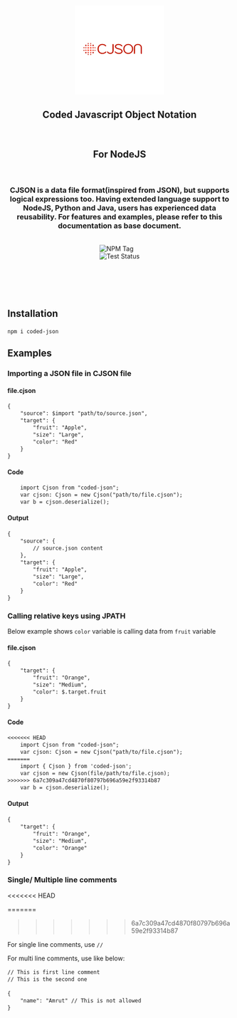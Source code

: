 <div align="center">
    <img src="https://github.com/SubhenduShekhar/cjson/blob/main/docs/logo.png?raw=true" width="200" alt="CJSON Logo"/>
    <h2>Coded Javascript Object Notation</h2><br/>
    <h2>For NodeJS</h2><br/>
    <h3>
        CJSON is a data file format(inspired from JSON), but supports logical expressions too. Having extended language support to NodeJS, Python and Java, users has experienced data reusability. For features and examples, please refer to this documentation as base document.
    </h3>
    <br/>
    <div>
        <img src="https://img.shields.io/badge/NODEJS-orange" alt="NPM Tag">&emsp;
    </div>
    <div>
        <img src="https://github.com/SubhenduShekhar/cjson/actions/workflows/npm-tests.yml/badge.svg" alt="Test Status"/>
    </div>
</div>

<br/><br/>

<br/>

## Installation

`npm i coded-json`

## Examples

### Importing a JSON file in CJSON file

#### file.cjson

```
{
    "source": $import "path/to/source.json",
    "target": {
        "fruit": "Apple",
        "size": "Large",
        "color": "Red"
    }
}
```

#### Code

```
    import Cjson from "coded-json";
    var cjson: Cjson = new Cjson("path/to/file.cjson");
    var b = cjson.deserialize();
```

#### Output

```
{
    "source": {
        // source.json content
    },
    "target": {
        "fruit": "Apple",
        "size": "Large",
        "color": "Red"
    }
}
```

### Calling relative keys using JPATH

Below example shows `color` variable is calling data from `fruit` variable

#### file.cjson
```
{
    "target": {
        "fruit": "Orange",
        "size": "Medium",
        "color": $.target.fruit
    }
}
```

#### Code

```
<<<<<<< HEAD
    import Cjson from "coded-json";
    var cjson: Cjson = new Cjson("path/to/file.cjson");
=======
    import { Cjson } from 'coded-json'; 
    var cjson = new Cjson(file/path/to/file.cjson);
>>>>>>> 6a7c309a47cd4870f80797b696a59e2f93314b87
    var b = cjson.deserialize();
```

#### Output

```
{
    "target": {
        "fruit": "Orange",
        "size": "Medium",
        "color": "Orange"
    }
}
```

### Single/ Multiple line comments
<<<<<<< HEAD

=======
>>>>>>> 6a7c309a47cd4870f80797b696a59e2f93314b87

For single line comments, use `//`

For multi line comments, use like below:
```
// This is first line comment
// This is the second one

{
    "name": "Amrut" // This is not allowed
}
```